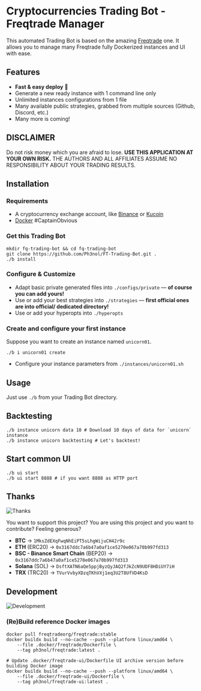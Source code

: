 # Cryptocurrencies Trading Bot - Freqtrade Manager

This automated Trading Bot is based on the amazing [Freqtrade](https://www.freqtrade.io/en/latest/) one.
It allows you to manage many Freqtrade fully Dockerized instances and UI with ease.

## Features

* **Fast & easy deploy** 🚀
* Generate a new ready instance with 1 command line only
* Unlimited instances configurations from 1 file
* Many available public strategies, grabbed from multiple sources (Github, Discord, etc.)
* Many more is coming!

## DISCLAIMER

Do not risk money which you are afraid to lose. **USE THIS APPLICATION AT YOUR OWN RISK.** THE AUTHORS AND ALL AFFILIATES ASSUME NO RESPONSIBILITY ABOUT YOUR TRADING RESULTS.

## Installation

### Requirements

* A cryptocurrency exchange account, like [Binance](https://www.binance.com/fr/register?ref=69525434) or [Kucoin](https://www.kucoin.com/ucenter/signup?rcode=rJ4U44Y)
* [Docker](https://www.docker.com/) #CaptainObvious

### Get this Trading Bot

```
mkdir fq-trading-bot && cd fq-trading-bot
git clone https://github.com/Ph3nol/FT-Trading-Bot.git .
./b install
```

### Configure & Customize

* Adapt basic private generated files into `./configs/private` — **of course you can add yours!**
* Use or add your best strategies into `./strategies` —  **first official ones are into official/ dedicated directory!**
* Use or add your hyperopts into `./hyperopts`

### Create and configure your first instance

Suppose you want to create an instance named `unicorn01`.

```
./b i unicorn01 create
```

* Configure your instance parameters from `./instances/unicorn01.sh`

## Usage

Just use `./b` from your Trading Bot directory.

## Backtesting

```
./b instance unicorn data 10 # Download 10 days of data for `unicorn` instance
./b instance unicorn backtesting # Let's backtest!
```

## Start common UI

```
./b ui start
./b ui start 8888 # if you want 8888 as HTTP port
```

## Thanks

![Thanks](https://media.giphy.com/media/PoImMjCPa8QaiBWJd0/giphy.gif)

You want to support this project?
You are using this project and you want to contribute?
Feeling generous?

* **BTC** -> `1MksZdEXqFwqNhEiPT5sLhgWijuCH42r9c`
* **ETH** (ERC20) -> `0x3167ddc7a6b47a0af1ce5270e067a70b997fd313`
* **BSC - Binance Smart Chain** (BEP20) -> `0x3167ddc7a6b47a0af1ce5270e067a70b997fd313`
* **Solana** (SOL) -> `DsftXATN6aQe5ppjByzQyJAQ2fJkZcN9UDF8HDiUY7iH`
* **TRX** (TRC20) -> `TVurVvbyXDzqTKhVXj1eq3U2T8UfVD4KsD`

## Development

![Development](https://media.giphy.com/media/fQZX2aoRC1Tqw/giphy.gif)

### (Re)Build reference Docker images

```
docker pull freqtradeorg/freqtrade:stable
docker buildx build --no-cache --push --platform linux/amd64 \
    --file .docker/freqtrade/Dockerfile \
    --tag ph3nol/freqtrade:latest .

# Update .docker/freqtrade-ui/Dockerfile UI archive version before building Docker image
docker buildx build --no-cache --push --platform linux/amd64 \
    --file .docker/freqtrade-ui/Dockerfile \
    --tag ph3nol/freqtrade-ui:latest .
```
